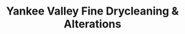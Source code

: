 ---
title: "Yankee Valley Fine Drycleaning & Alterations"
url: /airdrie/yankee-valley-fine-drycleaning-und-alterations/
shop: Wäscherei
---